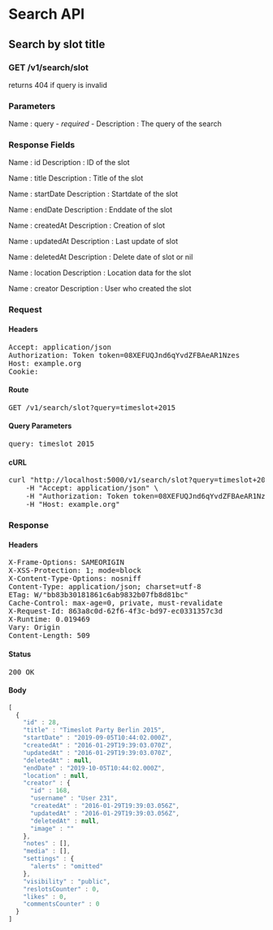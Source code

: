 # Search API

## Search by slot title

### GET /v1/search/slot

returns 404 if query is invalid



### Parameters

Name : query *- required -*
Description : The query of the search


### Response Fields

Name : id
Description : ID of the slot

Name : title
Description : Title of the slot

Name : startDate
Description : Startdate of the slot

Name : endDate
Description : Enddate of the slot

Name : createdAt
Description : Creation of slot

Name : updatedAt
Description : Last update of slot

Name : deletedAt
Description : Delete date of slot or nil

Name : location
Description : Location data for the slot

Name : creator
Description : User who created the slot

### Request

#### Headers

<pre>Accept: application/json
Authorization: Token token=08XEFUQJnd6qYvdZFBAeAR1Nzes
Host: example.org
Cookie: </pre>

#### Route

<pre>GET /v1/search/slot?query=timeslot+2015</pre>

#### Query Parameters

<pre>query: timeslot 2015</pre>

#### cURL

<pre class="request">curl &quot;http://localhost:5000/v1/search/slot?query=timeslot+2015&quot; -X GET \
	-H &quot;Accept: application/json&quot; \
	-H &quot;Authorization: Token token=08XEFUQJnd6qYvdZFBAeAR1Nzes&quot; \
	-H &quot;Host: example.org&quot;</pre>

### Response

#### Headers

<pre>X-Frame-Options: SAMEORIGIN
X-XSS-Protection: 1; mode=block
X-Content-Type-Options: nosniff
Content-Type: application/json; charset=utf-8
ETag: W/&quot;bb83b30181861c6ab9832b07fb8d81bc&quot;
Cache-Control: max-age=0, private, must-revalidate
X-Request-Id: 863a8c0d-62f6-4f3c-bd97-ec0331357c3d
X-Runtime: 0.019469
Vary: Origin
Content-Length: 509</pre>

#### Status

<pre>200 OK</pre>

#### Body

```javascript
[
  {
    "id" : 28,
    "title" : "Timeslot Party Berlin 2015",
    "startDate" : "2019-09-05T10:44:02.000Z",
    "createdAt" : "2016-01-29T19:39:03.070Z",
    "updatedAt" : "2016-01-29T19:39:03.070Z",
    "deletedAt" : null,
    "endDate" : "2019-10-05T10:44:02.000Z",
    "location" : null,
    "creator" : {
      "id" : 168,
      "username" : "User 231",
      "createdAt" : "2016-01-29T19:39:03.056Z",
      "updatedAt" : "2016-01-29T19:39:03.056Z",
      "deletedAt" : null,
      "image" : ""
    },
    "notes" : [],
    "media" : [],
    "settings" : {
      "alerts" : "omitted"
    },
    "visibility" : "public",
    "reslotsCounter" : 0,
    "likes" : 0,
    "commentsCounter" : 0
  }
]
```
